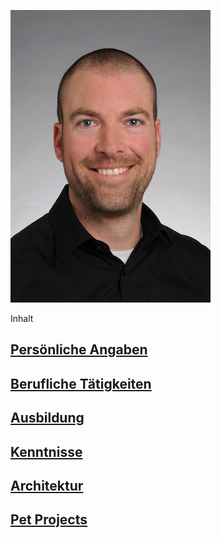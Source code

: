 
![Foto](./docs/Foto/bewerbung.jpg)

Inhalt

## [Persönliche Angaben](./PersoenlicheAngaben.md)

## [Berufliche Tätigkeiten](BeruflicheTaetigkeiten.md)

## [Ausbildung](Ausbildung.md)

## [Kenntnisse](./Kenntnisse.md)

## [Architektur](Architektur.md)

## [Pet Projects](PetProject.md)
